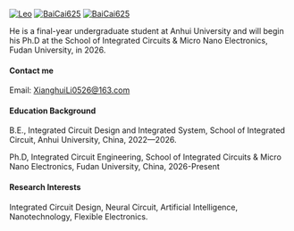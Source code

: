 [![Leo](https://img.shields.io/badge/Leo-%23faf5f5?logo=zhihu)](https://www.zhihu.com/people/leo-17-85-70)      [![BaiCai625](https://img.shields.io/badge/%E7%99%BD%E8%8F%9C-%23FFFFFF?style=social&logo=xiaohongshu)](https://www.xiaohongshu.com/user/profile/60d9df450000000020026e10?m_source=itab)      [![BaiCai625](https://img.shields.io/badge/BaiCai625-Github-blue?logo=github)](https://github.com/BaiCai625)

He is a final-year undergraduate student at Anhui University and will begin his Ph.D at the School of Integrated Circuits & Micro Nano Electronics, Fudan University, in 2026.

#### Contact me
Email: XianghuiLi0526@163.com

#### Education Background
B.E., Integrated Circuit Design and Integrated System, School of Integrated Circuit, Anhui University, China, 2022—2026.

Ph.D, Integrated Circuit Engineering, School of Integrated Circuits & Micro Nano Electronics, Fudan University, China, 2026-Present

#### Research Interests
Integrated Circuit Design, Neural Circuit, Artificial Intelligence, Nanotechnology, Flexible Electronics.

